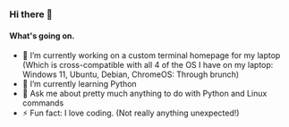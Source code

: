 ### Hi there 👋

#### What's going on.
- 🔭 I’m currently working on a custom terminal homepage for my laptop (Which is cross-compatible with all 4 of the OS I have on my laptop: Windows 11, Ubuntu, Debian, ChromeOS: Through brunch)
- 🌱 I’m currently learning Python
- 💬 Ask me about pretty much anything to do with Python and Linux commands
- ⚡ Fun fact: I love coding. (Not really anything unexpected!)
